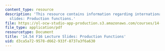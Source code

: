 ```yaml
---
content_type: resource
description: 'This resource contains information regarding international trade lecture
  slides: Production functions.'
file: https://ol-ocw-studio-app-production.s3.amazonaws.com/courses/14-54-international-trade-fall-2016/d3ca5a729578d662933f8737a3f6a630_MIT14_54F16_Lecture_10.pdf
file_type: application/pdf
resourcetype: Document
title: '14.54 F16 Lecture Slides: Production Functions'
uid: d3ca5a72-9578-d662-933f-8737a3f6a630
---
```

